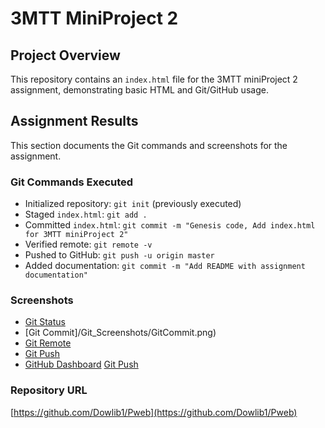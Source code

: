 # 3MTT MiniProject 2

## Project Overview
This repository contains an `index.html` file for the 3MTT miniProject 2 assignment, demonstrating basic HTML and Git/GitHub usage.

## Assignment Results
This section documents the Git commands and screenshots for the assignment.

### Git Commands Executed
- Initialized repository: `git init` (previously executed)
- Staged `index.html`: `git add .`
- Committed `index.html`: `git commit -m "Genesis code, Add index.html for 3MTT miniProject 2"`
- Verified remote: `git remote -v`
- Pushed to GitHub: `git push -u origin master`
- Added documentation: `git commit -m "Add README with assignment documentation"`

### Screenshots
- [Git Status](Git_screenshots/GitStatus.png)
- [Git Commit]/Git_Screenshots/GitCommit.png)
- [Git Remote](/Git_Screenshots/GitInit.png)
- [Git Push](/Git_Screenshots/GitPush.png)
- [GitHub Dashboard](/Git_Screenshots/GitAdd.png)
 [Git Push](/Git_Screenshots/GitPull.png)
 
### Repository URL
[https://github.com/Dowlib1/Pweb](https://github.com/Dowlib1/Pweb)